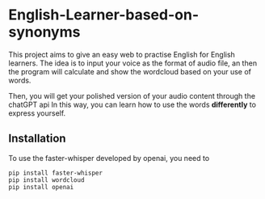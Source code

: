 # English-Learner-based-on-synonyms
This project aims to give an easy web to practise English for English learners. The idea is to input your voice as the format of audio file, an then the program will calculate and show the wordcloud based on your use of words. 

Then, you will get your polished version of your audio content through the chatGPT api In this way, you can learn how to use the words **differently** to express yourself.
## Installation
To use the faster-whisper developed by openai, you need to

```
pip install faster-whisper
pip install wordcloud
pip install openai
```
